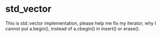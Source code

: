 # std_vector
This is std::vector implementation, please help me fix my iterator, why I cannot put a.begin(), instead of a.cbegin() in insert() or erase().

